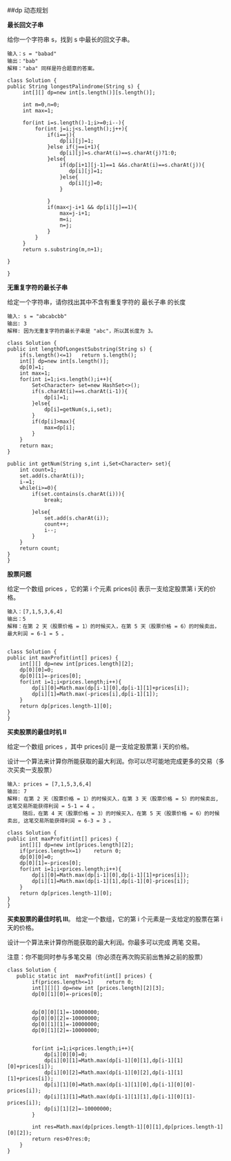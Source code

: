##dp 动态规划

**最长回文子串**

给你一个字符串 s，找到 s 中最长的回文子串。

	输入：s = "babad"
	输出："bab"
	解释："aba" 同样是符合题意的答案。

	class Solution {
    public String longestPalindrome(String s) {
         int[][] dp=new int[s.length()][s.length()];

         int m=0,n=0;
         int max=1;
         
         for(int i=s.length()-1;i>=0;i--){
             for(int j=i;j<s.length();j++){
                 if(i==j){
                     dp[i][j]=1;
                 }else if(j==i+1){
                     dp[i][j]=s.charAt(i)==s.charAt(j)?1:0;
                 }else{
                     if(dp[i+1][j-1]==1 &&s.charAt(i)==s.charAt(j)){
                        dp[i][j]=1;
                     }else{
                        dp[i][j]=0;
                     }
                     
                 }
                 if(max<j-i+1 && dp[i][j]==1){
                     max=j-i+1;
                     m=i;
                     n=j;
                 }
             }
         }
         return s.substring(m,n+1);

    }

	}


**无重复字符的最长子串**

给定一个字符串，请你找出其中不含有重复字符的 最长子串 的长度

	输入: s = "abcabcbb"
	输出: 3 
	解释: 因为无重复字符的最长子串是 "abc"，所以其长度为 3。

	class Solution {
    public int lengthOfLongestSubstring(String s) {
        if(s.length()<=1)   return s.length();
        int[] dp=new int[s.length()];
        dp[0]=1;
        int max=1;
        for(int i=1;i<s.length();i++){
            Set<Character> set=new HashSet<>();
            if(s.charAt(i)==s.charAt(i-1)){
                dp[i]=1;
            }else{
                dp[i]=getNum(s,i,set);
            }
            if(dp[i]>max){
                max=dp[i];
            }
        }
        return max;
    }

    public int getNum(String s,int i,Set<Character> set){
        int count=1;
        set.add(s.charAt(i));
        i-=1;
        while(i>=0){
            if(set.contains(s.charAt(i))){
                break;

            }else{
                set.add(s.charAt(i));
                count++;
                i--;
            }
        }
        return count;
    }
	}


**股票问题**

给定一个数组 prices ，它的第 i 个元素 prices[i] 表示一支给定股票第 i 天的价格。

	输入：[7,1,5,3,6,4]
	输出：5
	解释：在第 2 天（股票价格 = 1）的时候买入，在第 5 天（股票价格 = 6）的时候卖出，最大利润 = 6-1 = 5 。

	
	class Solution {
    public int maxProfit(int[] prices) {
        int[][] dp=new int[prices.length][2];
        dp[0][0]=0;
        dp[0][1]=-prices[0];
        for(int i=1;i<prices.length;i++){
            dp[i][0]=Math.max(dp[i-1][0],dp[i-1][1]+prices[i]);
            dp[i][1]=Math.max(-prices[i],dp[i-1][1]);
        }
        return dp[prices.length-1][0];
    }
	}



**买卖股票的最佳时机 II**

给定一个数组 prices ，其中 prices[i] 是一支给定股票第 i 天的价格。

设计一个算法来计算你所能获取的最大利润。你可以尽可能地完成更多的交易（多次买卖一支股票）

	输入: prices = [7,1,5,3,6,4]
	输出: 7
	解释: 在第 2 天（股票价格 = 1）的时候买入，在第 3 天（股票价格 = 5）的时候卖出, 这笔交易所能获得利润 = 5-1 = 4 。
	     随后，在第 4 天（股票价格 = 3）的时候买入，在第 5 天（股票价格 = 6）的时候卖出, 这笔交易所能获得利润 = 6-3 = 3 。
	
	class Solution {
    public int maxProfit(int[] prices) {
        int[][] dp=new int[prices.length][2];
        if(prices.length<=1)    return 0;
        dp[0][0]=0;
        dp[0][1]=-prices[0];
        for(int i=1;i<prices.length;i++){
            dp[i][0]=Math.max(dp[i-1][0],dp[i-1][1]+prices[i]);
            dp[i][1]=Math.max(dp[i-1][1],dp[i-1][0]-prices[i]);
        }    
        return dp[prices.length-1][0];
    }
	}


**买卖股票的最佳时机 III**。
给定一个数组，它的第 i 个元素是一支给定的股票在第 i 天的价格。

设计一个算法来计算你所能获取的最大利润。你最多可以完成 两笔 交易。

注意：你不能同时参与多笔交易（你必须在再次购买前出售掉之前的股票）

	class Solution {
	   public static int  maxProfit(int[] prices) {
	        if(prices.length<=1)    return 0;
	        int[][][] dp=new int [prices.length][2][3];
	        dp[0][1][0]=-prices[0];
	
	
	        dp[0][0][1]=-10000000;
	        dp[0][0][2]=-10000000;
	        dp[0][1][1]=-10000000;
	        dp[0][1][2]=-10000000;
	
	
	        for(int i=1;i<prices.length;i++){
	            dp[i][0][0]=0;
	            dp[i][0][1]=Math.max(dp[i-1][0][1],dp[i-1][1][0]+prices[i]);
	            dp[i][0][2]=Math.max(dp[i-1][0][2],dp[i-1][1][1]+prices[i]);
	            dp[i][1][0]=Math.max(dp[i-1][1][0],dp[i-1][0][0]-prices[i]);
	            dp[i][1][1]=Math.max(dp[i-1][1][1],dp[i-1][0][1]-prices[i]);
	            dp[i][1][2]=-10000000;
	        }
	
	        int res=Math.max(dp[prices.length-1][0][1],dp[prices.length-1][0][2]);
	        return res>0?res:0;
	    }
	}